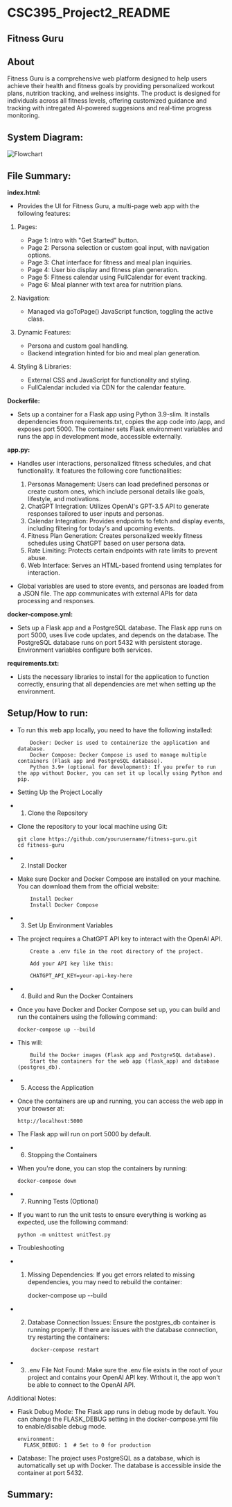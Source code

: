 # CSC395_Project2_README

## Fitness Guru

## About

Fitness Guru is a comprehensive web platform designed to help users achieve their health and fitness goals by providing personalized workout plans, nutrition tracking, and welness insights.
The product is designed for individuals across all fitness levels, offering customized guidance and tracking with intregated AI-powered suggesions and real-time progress monitoring.

## System Diagram:

![Flowchart](https://github.com/user-attachments/assets/a8f6e6be-6c15-42ad-85a3-2f22d6f4f446)


## File Summary:

**index.html:**
- Provides the UI for Fitness Guru, a multi-page web app with the following features:

1.  Pages:

      - Page 1: Intro with "Get Started" button.
      - Page 2: Persona selection or custom goal input, with navigation options.
      - Page 3: Chat interface for fitness and meal plan inquiries.
      - Page 4: User bio display and fitness plan generation.
      - Page 5: Fitness calendar using FullCalendar for event tracking.
      - Page 6: Meal planner with text area for nutrition plans.

2.  Navigation:

      - Managed via goToPage() JavaScript function, toggling the active class.

3.  Dynamic Features:

      - Persona and custom goal handling.
      - Backend integration hinted for bio and meal plan generation.

4.  Styling & Libraries:

      - External CSS and JavaScript for functionality and styling.
      - FullCalendar included via CDN for the calendar feature.

**Dockerfile:**

- Sets up a container for a Flask app using Python 3.9-slim. It installs dependencies from requirements.txt, copies the app code into /app, and exposes port 5000. The container sets Flask environment variables and runs the app in development mode, accessible externally.

**app.py:**
- Handles user interactions, personalized fitness schedules, and chat functionality. It features the following core functionalities:

   1.  Personas Management: Users can load predefined personas or create custom ones, which include personal details like goals, lifestyle, and motivations.
   2.  ChatGPT Integration: Utilizes OpenAI's GPT-3.5 API to generate responses tailored to user inputs and personas.
   3.  Calendar Integration: Provides endpoints to fetch and display events, including filtering for today's and upcoming events.
   4.  Fitness Plan Generation: Creates personalized weekly fitness schedules using ChatGPT based on user persona data.
   5.  Rate Limiting: Protects certain endpoints with rate limits to prevent abuse.
   6.  Web Interface: Serves an HTML-based frontend using templates for interaction.

- Global variables are used to store events, and personas are loaded from a JSON file. The app communicates with external APIs for data processing and responses.

**docker-compose.yml:**
- Sets up a Flask app and a PostgreSQL database. The Flask app runs on port 5000, uses live code updates, and depends on the database. The PostgreSQL database runs on port 5432 with persistent storage. Environment variables configure both services.

**requirements.txt:**
- Lists the necessary libraries to install for the application to function correctly, ensuring that all dependencies are met when setting up the environment.

## Setup/How to run:

- To run this web app locally, you need to have the following installed:

          Docker: Docker is used to containerize the application and database.
          Docker Compose: Docker Compose is used to manage multiple containers (Flask app and PostgreSQL database).
          Python 3.9+ (optional for development): If you prefer to run the app without Docker, you can set it up locally using Python and pip.

- Setting Up the Project Locally

- 1. Clone the Repository

- Clone the repository to your local machine using Git:

      git clone https://github.com/yourusername/fitness-guru.git
      cd fitness-guru

- 2. Install Docker

- Make sure Docker and Docker Compose are installed on your machine. You can download them from the official website:

          Install Docker
          Install Docker Compose

- 3. Set Up Environment Variables

- The project requires a ChatGPT API key to interact with the OpenAI API.

          Create a .env file in the root directory of the project.

          Add your API key like this:

          CHATGPT_API_KEY=your-api-key-here

- 4. Build and Run the Docker Containers

- Once you have Docker and Docker Compose set up, you can build and run the containers using the following command:

      docker-compose up --build

- This will:

          Build the Docker images (Flask app and PostgreSQL database).
          Start the containers for the web app (flask_app) and database (postgres_db).

- 5. Access the Application

- Once the containers are up and running, you can access the web app in your browser at:

      http://localhost:5000

- The Flask app will run on port 5000 by default.
  
- 6. Stopping the Containers

- When you're done, you can stop the containers by running:

      docker-compose down

- 7. Running Tests (Optional)


- If you want to run the unit tests to ensure everything is working as expected, use the following command:

      python -m unittest unitTest.py


- Troubleshooting


- 1. Missing Dependencies: If you get errors related to missing dependencies, you may need to rebuild the container:

      docker-compose up --build

- 2. Database Connection Issues: Ensure the postgres_db container is running properly. If there are issues with the database connection, try restarting the containers:

          docker-compose restart

- 3. .env File Not Found: Make sure the .env file exists in the root of your project and contains your OpenAI API key. Without it, the app won't be able to connect to the OpenAI API.

Additional Notes:

- Flask Debug Mode: The Flask app runs in debug mode by default. You can change the FLASK_DEBUG setting in the docker-compose.yml file to enable/disable debug mode.

      environment:
        FLASK_DEBUG: 1  # Set to 0 for production

- Database: The project uses PostgreSQL as a database, which is automatically set up with Docker. The database is accessible inside the container at port 5432.

## Summary:





